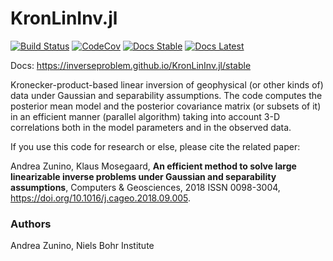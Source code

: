 # KronLinInv.jl

[![Build Status](https://travis-ci.com/inverseproblem/KronLinInv.jl.svg?branch=master)](https://travis-ci.com/inverseproblem/KronLinInv.jl)
[![CodeCov](https://codecov.io/gh/inverseproblem/KronLinInv.jl/branch/master/graph/badge.svg)](https://codecov.io/inverseproblem/KronLinInv.jl)
[![Docs Stable](https://img.shields.io/badge/docs-stable-blue.svg)](https://inverseproblem.github.io/KronLinInv.jl/stable)
[![Docs Latest](https://img.shields.io/badge/docs-latest-blue.svg)](https://inverseproblem.github.io/KronLinInv.jl/latest)

Docs: https://inverseproblem.github.io/KronLinInv.jl/stable

Kronecker-product-based linear inversion of geophysical (or other kinds of) data under Gaussian and separability assumptions. 
The code computes the posterior mean model and the posterior covariance matrix (or subsets of it) in an efficient manner (parallel algorithm) taking into account 3-D correlations both in the model parameters and in the observed data.

If you use this code for research or else, please cite the related paper:
 
Andrea Zunino, Klaus Mosegaard,
**An efficient method to solve large linearizable inverse problems under Gaussian and separability assumptions**,
Computers & Geosciences, 2018
ISSN 0098-3004, <https://doi.org/10.1016/j.cageo.2018.09.005>.

### Authors
Andrea Zunino, 
Niels Bohr Institute
